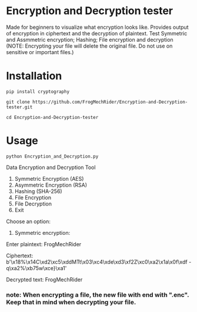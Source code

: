 # Encryption and Decryption tester

Made for beginners to visualize what encryption looks like. Provides output of encryption in ciphertext and the decryption of plaintext. Test Symmetric and Assmmetric encryption; Hashing; File encryption and decryption (NOTE: Encrypting your file will delete the original file. Do not use on sensitive or important files.)

# Installation

```
pip install cryptography

git clone https://github.com/FrogMechRider/Encryption-and-Decryption-tester.git

cd Encryption-and-Decryption-tester

```

# Usage

```
python Encryption_and_Decryption.py

```

Data Encryption and Decryption Tool
1. Symmetric Encryption (AES)
2. Asymmetric Encryption (RSA)
3. Hashing (SHA-256)
4. File Encryption
5. File Decryption
6. Exit

Choose an option:

1. Symmetric encryption:

Enter plaintext: FrogMechRider

Ciphertext: b'\x18%\x14C\xd2\xc5\xddMTt\x03\xc4\xde\xd3\xf2Z\xc0\xa2\x1a\x0f\xdf -q\xa2%\xb75w\xce}\xa1'

Decrypted text: FrogMechRider

### note: When encrypting a file, the new file with end with ".enc". Keep that in mind when decrypting your file.
